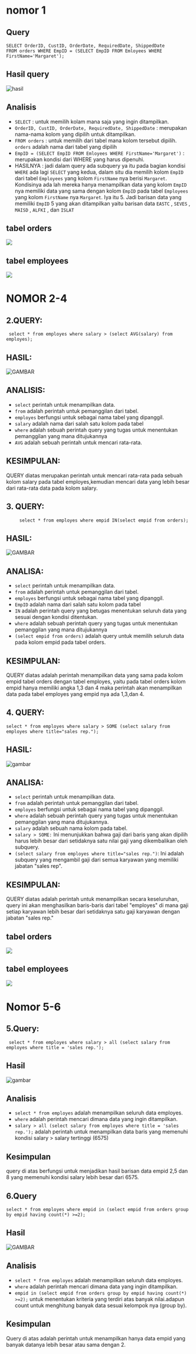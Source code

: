 # nomor 1
## Query
```mysql
SELECT OrderID, CustID, OrderDate, RequiredDate, ShippedDate
FROM orders WHERE EmpID = (SELECT EmpID FROM Emloyees WHERE FirstName='Margaret');
```
## Hasil query
![hasil](IMG/zz3.jpg)
## Analisis
- `SELECT` : untuk memilih kolam mana saja yang ingin ditampilkan. 
- `OrderID, CustID, OrderDate, RequiredDate, ShippedDate` : merupakan nama-nama kolom yang dipilih untuk ditampilkan.
- `FROM orders` : untuk memilih dari tabel mana kolom tersebut dipilih. `orders` adalah nama dari tabel yang dipilih
- `EmpID = (SELECT EmpID FROM Emloyees WHERE FirstName='Margaret')` : merupakan kondisi dari WHERE yang harus dipenuhi.
- HASILNYA : jadi dalam query ada subquery ya itu pada bagian kondisi `WHERE` ada lagi `SELECT` yang kedua, dalam situ dia memilih kolom `EmpID` dari tabel `Employees` yang kolom `FirstName` nya berisi `Margaret`. Kondisinya ada lah mereka hanya menampilkan data yang kolom `EmpID` nya memiliki data yang sama dengan kolom `EmpID` pada tabel `Employees` yang kolom `FirstName` nya `Margaret`. Iya itu 5. Jadi barisan data yang memiliki `EmpID` 5 yang akan ditampilkan yaitu barisan data `EASTC` , `SEVES` , `MAISD` , `ALFKI` , dan `ISLAT`
## tabel orders
![](IMG/zz1.jpg)
## tabel employees
![](IMG/zz2.jpg)

#  NOMOR 2-4 
## 2.QUERY:
```MYSQL 
 select * from employes where salary > (select AVG(salary) from employes);
```

## HASIL:
![GAMBAR](IMG/nomor2.png)
## ANALISIS:
- `select` perintah untuk menampilkan data.
- `from` adalah perintah untuk pemanggilan dari tabel.
- `employes` berfungsi untuk sebagai nama tabel yang dipanggil. 
 - `salary` adalah nama dari salah satu kolom pada tabel
 - `where` adalah sebuah perintah query yang tugas untuk menentukan pemanggilan yang mana ditujukannya
 - `AVG` adalah sebuah perintah untuk mencari rata-rata.

## KESIMPULAN:
QUERY diatas merupakan perintah untuk mencari rata-rata pada sebuah kolom salary pada tabel employes,kemudian mencari data yang lebih besar dari rata-rata data pada kolom salary.

## 3. QUERY:
```MYSQL
	 select * from employes where empid IN(select empid from orders);
```

## HASIL:
![GAMBAR](IMG/nomor3.png)
## ANALISA:
- `select` perintah untuk menampilkan data.
- `from` adalah perintah untuk pemanggilan dari tabel.
- `employes` berfungsi untuk sebagai nama tabel yang dipanggil. 
 - `EmpID` adalah nama dari salah satu kolom pada tabel
 - `IN` adalah perintah query yang betugas menentukan seluruh data yang sesuai dengan kondisi ditentukan.
 - `where` adalah sebuah perintah query yang tugas untuk menentukan pemanggilan yang mana ditujukannya
 - `(select empid from orders)` adalah query untuk memilih seluruh data pada kolom empid pada tabel orders.

## KESIMPULAN:
QUERY diatas adalah perintah menampilkan data yang sama pada kolom empid tabel orders dengan tabel employes, yaitu pada tabel orders kolom empid hanya memiliki angka 1,3 dan 4 maka perintah akan menampilkan data pada tabel employes yang empid nya ada 1,3,dan 4.

## 4. QUERY:
```MYSQL
select * from employes where salary > SOME (select salary from employes where title="sales rep.");
```

## HASIL:
![gambar](IMG/nomor4.png)
## ANALISA:
- `select` perintah untuk menampilkan data.
- `from` adalah perintah untuk pemanggilan dari tabel.
- `employes` berfungsi untuk sebagai nama tabel yang dipanggil. 
 - `where` adalah sebuah perintah query yang tugas untuk menentukan pemanggilan yang mana ditujukannya.
 - `salary` adalah sebuah nama kolom pada tabel.
 - ``salary > SOME:`` Ini menunjukkan bahwa gaji dari baris yang akan dipilih harus lebih besar dari setidaknya satu nilai gaji yang dikembalikan oleh subquery.
 - ``(select salary from employes where title="sales rep.")``: Ini adalah subquery yang mengambil gaji dari semua karyawan yang memiliki jabatan "sales rep".

## KESIMPULAN:
QUERY diatas adalah perintah untuk menampilkan secara keseluruhan, query ini akan menghasilkan baris-baris dari tabel "employes" di mana gaji setiap karyawan lebih besar dari setidaknya satu gaji karyawan dengan jabatan "sales rep."

## tabel orders
![](IMG/zz1.jpg)
## tabel employees
![](IMG/zz2.jpg)

# Nomor 5-6

## 5.Query:

```mysql 
 select * from employes where salary > all (select salary from employes where title = 'sales rep.');
```

## Hasil 
![gambar](IMG/nomor5.png)

## Analisis
- `select * from employes` adalah menampilkan seluruh data employes.
- `where` adalah perintah mencari dimana data yang ingin ditampilkan.
- `salary > all (select salary from employes where title = 'sales rep.');` adalah perintah untuk menampilkan data baris yang memenuhi kondisi salary > salary tertinggi (6575)

## Kesimpulan
query di atas berfungsi untuk menjadikan hasil barisan data empid 2,5 dan 8 yang memenuhi kondisi salary lebih besar dari 6575.

## 6.Query
```mysql
select * from employes where empid in (select empid from orders group by empid having count(*) >=2);
```

## Hasil 
![GAMBAR](IMG/nomor6.png)

## Analisis
- `select * from employes` adalah menampilkan seluruh data employes.
- `where` adalah perintah mencari dimana data yang ingin ditampilkan.
- `empid in (select empid from orders group by empid having count(*) >=2);` untuk menentukan kriteria yang terdiri atas banyak nilai.adapun count untuk menghitung banyak data sesuai kelompok nya (group by).

## Kesimpulan
Query di atas adalah perintah untuk menampilkan hanya data empid yang banyak datanya lebih besar atau sama dengan 2. 




























